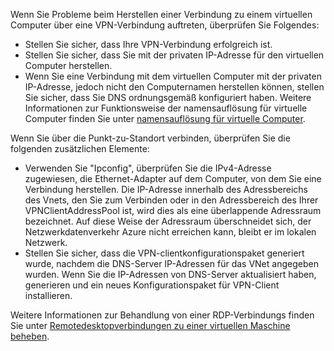 Wenn Sie Probleme beim Herstellen einer Verbindung zu einem virtuellen Computer über eine VPN-Verbindung auftreten, überprüfen Sie Folgendes:

- Stellen Sie sicher, dass Ihre VPN-Verbindung erfolgreich ist.
- Stellen Sie sicher, dass Sie mit der privaten IP-Adresse für den virtuellen Computer herstellen.
- Wenn Sie eine Verbindung mit dem virtuellen Computer mit der privaten IP-Adresse, jedoch nicht den Computernamen herstellen können, stellen Sie sicher, dass Sie DNS ordnungsgemäß konfiguriert haben. Weitere Informationen zur Funktionsweise der namensauflösung für virtuelle Computer finden Sie unter [namensauflösung für virtuelle Computer](../articles/virtual-network/virtual-networks-name-resolution-for-vms-and-role-instances.md).

Wenn Sie über die Punkt-zu-Standort verbinden, überprüfen Sie die folgenden zusätzlichen Elemente:

- Verwenden Sie "Ipconfig", überprüfen Sie die IPv4-Adresse zugewiesen, die Ethernet-Adapter auf dem Computer, von dem Sie eine Verbindung herstellen. Die IP-Adresse innerhalb des Adressbereichs des Vnets, den Sie zum Verbinden oder in den Adressbereich des Ihrer VPNClientAddressPool ist, wird dies als eine überlappende Adressraum bezeichnet. Auf diese Weise der Adressraum überschneidet sich, der Netzwerkdatenverkehr Azure nicht erreichen kann, bleibt er im lokalen Netzwerk.
- Stellen Sie sicher, dass die VPN-clientkonfigurationspaket generiert wurde, nachdem die DNS-Server IP-Adressen für das VNet angegeben wurden. Wenn Sie die IP-Adressen von DNS-Server aktualisiert haben, generieren und ein neues Konfigurationspaket für VPN-Client installieren.

Weitere Informationen zur Behandlung von einer RDP-Verbindungs finden Sie unter [Remotedesktopverbindungen zu einer virtuellen Maschine beheben](../articles/virtual-machines/windows/troubleshoot-rdp-connection.md).
